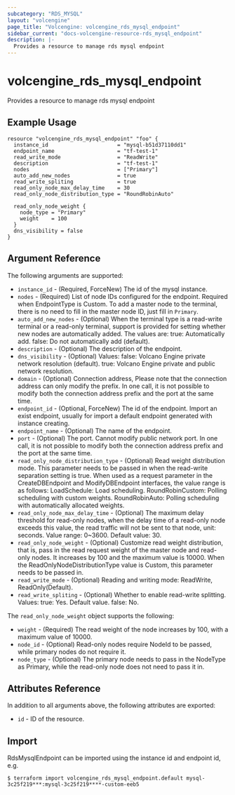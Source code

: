 ```yaml
---
subcategory: "RDS_MYSQL"
layout: "volcengine"
page_title: "Volcengine: volcengine_rds_mysql_endpoint"
sidebar_current: "docs-volcengine-resource-rds_mysql_endpoint"
description: |-
  Provides a resource to manage rds mysql endpoint
---
```

# volcengine_rds_mysql_endpoint
Provides a resource to manage rds mysql endpoint
## Example Usage
```hcl
resource "volcengine_rds_mysql_endpoint" "foo" {
  instance_id                      = "mysql-b51d37110dd1"
  endpoint_name                    = "tf-test-1"
  read_write_mode                  = "ReadWrite"
  description                      = "tf-test-1"
  nodes                            = ["Primary"]
  auto_add_new_nodes               = true
  read_write_spliting              = true
  read_only_node_max_delay_time    = 30
  read_only_node_distribution_type = "RoundRobinAuto"

  read_only_node_weight {
    node_type = "Primary"
    weight    = 100
  }
  dns_visibility = false
}
```
## Argument Reference
The following arguments are supported:
* `instance_id` - (Required, ForceNew) The id of the mysql instance.
* `nodes` - (Required) List of node IDs configured for the endpoint. Required when EndpointType is Custom. To add a master node to the terminal, there is no need to fill in the master node ID, just fill in `Primary`.
* `auto_add_new_nodes` - (Optional) When the terminal type is a read-write terminal or a read-only terminal, support is provided for setting whether new nodes are automatically added. The values are:
true: Automatically add.
false: Do not automatically add (default).
* `description` - (Optional) The description of the endpoint.
* `dns_visibility` - (Optional) Values:
false: Volcano Engine private network resolution (default).
true: Volcano Engine private and public network resolution.
* `domain` - (Optional) Connection address, Please note that the connection address can only modify the prefix. In one call, it is not possible to modify both the connection address prefix and the port at the same time.
* `endpoint_id` - (Optional, ForceNew) The id of the endpoint. Import an exist endpoint, usually for import a default endpoint generated with instance creating.
* `endpoint_name` - (Optional) The name of the endpoint.
* `port` - (Optional) The port. Cannot modify public network port. In one call, it is not possible to modify both the connection address prefix and the port at the same time.
* `read_only_node_distribution_type` - (Optional) Read weight distribution mode. This parameter needs to be passed in when the read-write separation setting is true. When used as a request parameter in the CreateDBEndpoint and ModifyDBEndpoint interfaces, the value range is as follows: LoadSchedule: Load scheduling. RoundRobinCustom: Polling scheduling with custom weights. RoundRobinAuto: Polling scheduling with automatically allocated weights.
* `read_only_node_max_delay_time` - (Optional) The maximum delay threshold for read-only nodes, when the delay time of a read-only node exceeds this value, the read traffic will not be sent to that node, unit: seconds. Value range: 0~3600. Default value: 30.
* `read_only_node_weight` - (Optional) Customize read weight distribution, that is, pass in the read request weight of the master node and read-only nodes. It increases by 100 and the maximum value is 10000. When the ReadOnlyNodeDistributionType value is Custom, this parameter needs to be passed in.
* `read_write_mode` - (Optional) Reading and writing mode: ReadWrite, ReadOnly(Default).
* `read_write_spliting` - (Optional) Whether to enable read-write splitting. Values: true: Yes. Default value. false: No.

The `read_only_node_weight` object supports the following:

* `weight` - (Required) The read weight of the node increases by 100, with a maximum value of 10000.
* `node_id` - (Optional) Read-only nodes require NodeId to be passed, while primary nodes do not require it.
* `node_type` - (Optional) The primary node needs to pass in the NodeType as Primary, while the read-only node does not need to pass it in.

## Attributes Reference
In addition to all arguments above, the following attributes are exported:
* `id` - ID of the resource.



## Import
RdsMysqlEndpoint can be imported using the instance id and endpoint id, e.g.
```
$ terraform import volcengine_rds_mysql_endpoint.default mysql-3c25f219***:mysql-3c25f219****-custom-eeb5
```

